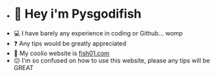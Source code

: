 - # 👋 Hey i'm Pysgodifish
- 💻 I have barely any experience in coding or Github... womp
- ❓ Any tips would be greatly appreciated
- 🛜 My coolio website is [fish01.com](fish01.com)
- 😕 I'm so confused on how to use this website, please any tips will be GREAT

